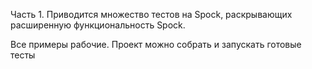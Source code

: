 Часть 1. Приводится множество тестов на Spock, раскрывающих расширенную функциональность Spock. 

Все примеры рабочие. Проект можно собрать и запускать готовые тесты
